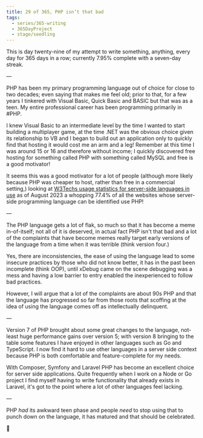 ```yaml
---
title: 29 of 365, PHP isn’t that bad
tags:
  - series/365-writing
  - 365DayProject
  - stage/seedling
---
```



This is day twenty-nine of my attempt to write something, anything, every day for 365 days in a row; currently 7.95% complete with a seven-day streak.

—

PHP has been my primary programming language out of choice for close to two decades; even saying that makes me feel old; prior to that, for a few years I tinkered with Visual Basic, Quick Basic and BASIC but that was as a teen. My entire professional career has been programming primarily in #PHP.

I knew Visual Basic to an intermediate level by the time I wanted to start building a multiplayer game, at the time .NET was the obvious choice given its relationship to VB and I began to build out an application only to quickly find that hosting it would cost me an arm and a leg! Remember at this time I was around 15 or 16 and therefore without income; I quickly discovered free hosting for something called PHP with something called MySQL and free is a good motivator!

It seems this was a good motivator for a lot of people (although more likely because PHP was cheaper to host, rather than free in a commercial setting,) looking at [W3Techs usage statistics for server-side languages in use](https://w3techs.com/technologies/overview/programming_language) as of August 2023 a whopping 77.4% of all the websites whose server-side programming language can be identified use PHP!

—

The PHP language gets a lot of flak, so much so that it has become a meme in-of-itself; not all of it is deserved, in actual fact PHP isn't that bad and a lot of the complaints that have become memes really target early versions of the language from a time when it was terrible (think version four.)

Yes, there are inconsistencies, the ease of using the language lead to some insecure practices by those who did not know better, it has in the past been incomplete (think OOP), until xDebug came on the scene debugging was a mess and having a low barrier to entry enabled the inexperienced to follow bad practices.

However, I will argue that a lot of the complaints are about 90s PHP and that the language has progressed so far from those roots that scoffing at the idea of using the language comes off as intellectually delinquent.

—

Version 7 of PHP brought about some great changes to the language, not-least huge performance gains over version 5; with version 8 bringing to the table some features I have enjoyed in other languages such as Go and TypeScript. I now find it hard to use other languages in a server side context because PHP is both comfortable and feature-complete for my needs.

With Composer, Symfony and Laravel PHP has become an excellent choice for server side applications. Quite frequently when I work on a Node or Go project I find myself having to write functionality that already exists in Laravel, it's got to the point where a lot of other languages feel lacking.

—

PHP *had* its awkward teen phase and people *need* to stop using that to punch down on the language, it has matured and that should be celebrated.

🌻
